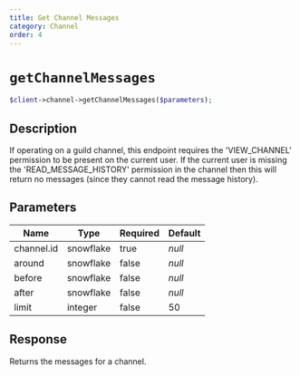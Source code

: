 ```yaml
---
title: Get Channel Messages
category: Channel
order: 4
---
```


# `getChannelMessages`

```php
$client->channel->getChannelMessages($parameters);
```

## Description

If operating on a guild channel, this endpoint requires the &#039;VIEW_CHANNEL&#039; permission to be present on the current user. If the current user is missing the &#039;READ_MESSAGE_HISTORY&#039; permission in the channel then this will return no messages (since they cannot read the message history).

## Parameters


Name | Type | Required | Default
--- | --- | --- | ---
channel.id | snowflake | true | *null*
around | snowflake | false | *null*
before | snowflake | false | *null*
after | snowflake | false | *null*
limit | integer | false | 50

## Response

Returns the messages for a channel.

